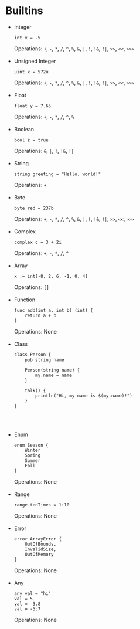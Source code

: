 # Builtins
- Integer
    ```
    int x = -5
    ```
    Operations: `+`, `-`, `*`, `/`, `^`, `%`, `&`, `|`, `!`, `!&`, `!|`, `>>`, `<<`, `>>>`
<br><br>
- Unsigned Integer
    ```
    uint x = 572u
    ```
    Operations: `+`, `-`, `*`, `/`, `^`, `%`, `&`, `|`, `!`, `!&`, `!|`, `>>`, `<<`, `>>>`
<br><br>
- Float
    ```
    float y = 7.65
    ```
    Operations: `+`, `-`, `*`, `/`, `^`, `%`
<br><br>
- Boolean
    ```
    bool z = true
    ```
    Operations: `&`, `|`, `!`, `!&`, `!|`
<br><br>
- String
    ```
    string greeting = "Hello, world!"
    ```
    Operations: `+`
<br><br>
- Byte
    ```
    byte red = 237b
    ```
    Operations: `+`, `-`, `*`, `/`, `^`, `%`, `&`, `|`, `!`, `!&`, `!|`, `>>`, `<<`, `>>>`
<br><br>
- Complex 
    ```
    complex c = 3 + 2i
    ```
    Operations: `+`, `-`, `*`, `/`, `^`
<br><br>
- Array
    ```
    x := int[-8, 2, 6, -1, 0, 4]
    ```
    Operations: `[]`
<br><br>
- Function
    ```
    func add(int a, int b) (int) {
        return a + b
    }
    ```
    Operations: None
<br><br>
- Class
    ```
    class Person {
        pub string name

        Person(string name) {
            my.name = name
        }

        talk() {
            println("Hi, my name is $(my.name)!")
        }
    }
    ```
<br><br>
- Enum
    ```
    enum Season {
        Winter
        Spring
        Summer
        Fall
    }
    ```
    Operations: None
<br><br>
- Range
    ```
    range tenTimes = 1:10
    ```
    Operations: None
<br><br>
- Error
    ``` 
    error ArrayError {
        OutOfBounds,
        InvalidSize,
        OutOfMemory
    }
    ```
    Operations: None
<br><br>
- Any
    ```
    any val = "hi"
    val = 5
    val = -3.8
    val = -5:7
    ```
    Operations: None